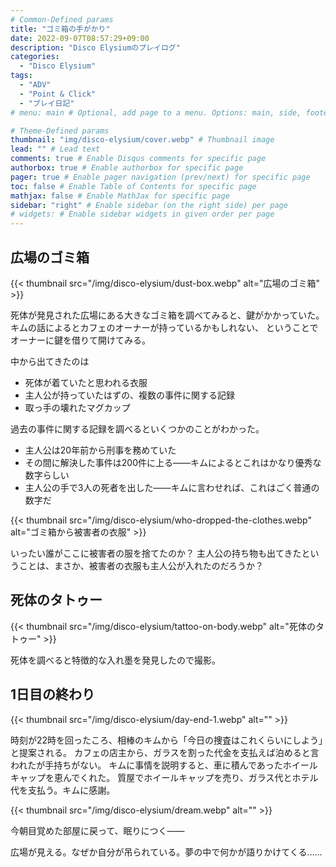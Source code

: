 ```yaml
---
# Common-Defined params
title: "ゴミ箱の手がかり"
date: 2022-09-07T08:57:29+09:00
description: "Disco Elysiumのプレイログ"
categories:
  - "Disco Elysium"
tags:
  - "ADV"
  - "Point & Click"
  - "プレイ日記"
# menu: main # Optional, add page to a menu. Options: main, side, footer

# Theme-Defined params
thumbnail: "img/disco-elysium/cover.webp" # Thumbnail image
lead: "" # Lead text
comments: true # Enable Disqus comments for specific page
authorbox: true # Enable authorbox for specific page
pager: true # Enable pager navigation (prev/next) for specific page
toc: false # Enable Table of Contents for specific page
mathjax: false # Enable MathJax for specific page
sidebar: "right" # Enable sidebar (on the right side) per page
# widgets: # Enable sidebar widgets in given order per page
---
```


## 広場のゴミ箱

{{< thumbnail src="/img/disco-elysium/dust-box.webp" alt="広場のゴミ箱" >}}

死体が発見された広場にある大きなゴミ箱を調べてみると、鍵がかかっていた。
キムの話によるとカフェのオーナーが持っているかもしれない、
ということでオーナーに鍵を借りて開けてみる。

中から出てきたのは

- 死体が着ていたと思われる衣服
- 主人公が持っていたはずの、複数の事件に関する記録
- 取っ手の壊れたマグカップ

過去の事件に関する記録を調べるといくつかのことがわかった。

- 主人公は20年前から刑事を務めていた
- その間に解決した事件は200件に上る――キムによるとこれはかなり優秀な数字らしい
- 主人公の手で3人の死者を出した――キムに言わせれば、これはごく普通の数字だ

{{< thumbnail src="/img/disco-elysium/who-dropped-the-clothes.webp" alt="ゴミ箱から被害者の衣服" >}}

いったい誰がここに被害者の服を捨てたのか？
主人公の持ち物も出てきたということは、まさか、被害者の衣服も主人公が入れたのだろうか？

## 死体のタトゥー

{{< thumbnail src="/img/disco-elysium/tattoo-on-body.webp" alt="死体のタトゥー" >}}

死体を調べると特徴的な入れ墨を発見したので撮影。

## 1日目の終わり

{{< thumbnail src="/img/disco-elysium/day-end-1.webp" alt="" >}}

時刻が22時を回ったころ、相棒のキムから「今日の捜査はこれくらいにしよう」と提案される。
カフェの店主から、ガラスを割った代金を支払えば泊めると言われたが手持ちがない。
キムに事情を説明すると、車に積んであったホイールキャップを恵んでくれた。
質屋でホイールキャップを売り、ガラス代とホテル代を支払う。キムに感謝。

{{< thumbnail src="/img/disco-elysium/dream.webp" alt="" >}}

今朝目覚めた部屋に戻って、眠りにつく――

広場が見える。なぜか自分が吊られている。夢の中で何かが語りかけてくる……
